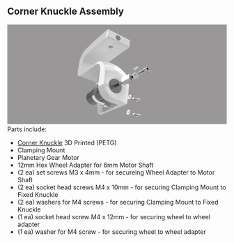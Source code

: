 ## Corner Knuckle Assembly
![Corner Knuckle Assembly](/Images/Corner_Knuckle_Assy.png?raw=true "Corner Knuckle Assembly")
Parts include:
+ [Corner Knuckle](/3d%20Prints/Steering_Knuckle_Right.stl) 3D Printed (PETG)
+ Clamping Mount
+ Planetary Gear Motor
+ 12mm Hex Wheel Adapter for 6mm Motor Shaft
+ (2 ea) set screws M3 x 4mm - for secureing Wheel Adapter to Motor Shaft
+ (2 ea) socket head screws M4 x 10mm - for securing Clamping Mount to Fixed Knuckle
+ (2 ea) washers for M4 screws - for securing Clamping Mount to Fixed Knuckle
+ (1 ea) socket head screw M4 x 12mm - for securing wheel to wheel adapter
+ (1 ea) washer for M4 screw - for securing wheel to wheel adapter
